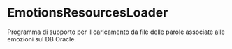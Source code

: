 # EmotionsResourcesLoader
Programma di supporto per il caricamento da file delle parole associate alle emozioni sul DB Oracle.
